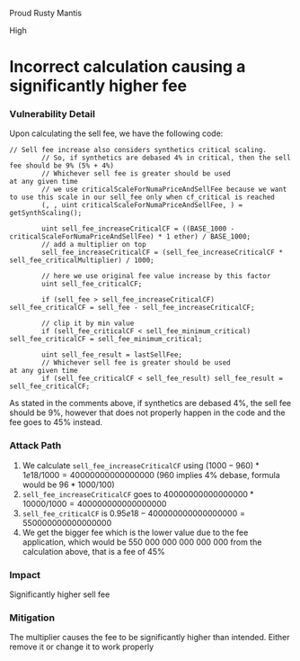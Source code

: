 Proud Rusty Mantis

High

# Incorrect calculation causing a significantly higher fee

### Vulnerability Detail

Upon calculating the sell fee, we have the following code:
```solidity
// Sell fee increase also considers synthetics critical scaling.
        // So, if synthetics are debased 4% in critical, then the sell fee should be 9% (5% + 4%)
        // Whichever sell fee is greater should be used at any given time
        // we use criticalScaleForNumaPriceAndSellFee because we want to use this scale in our sell_fee only when cf_critical is reached
        (, , uint criticalScaleForNumaPriceAndSellFee, ) = getSynthScaling();

        uint sell_fee_increaseCriticalCF = ((BASE_1000 - criticalScaleForNumaPriceAndSellFee) * 1 ether) / BASE_1000;
        // add a multiplier on top
        sell_fee_increaseCriticalCF = (sell_fee_increaseCriticalCF * sell_fee_criticalMultiplier) / 1000;

        // here we use original fee value increase by this factor
        uint sell_fee_criticalCF;

        if (sell_fee > sell_fee_increaseCriticalCF) sell_fee_criticalCF = sell_fee - sell_fee_increaseCriticalCF;

        // clip it by min value
        if (sell_fee_criticalCF < sell_fee_minimum_critical) sell_fee_criticalCF = sell_fee_minimum_critical;

        uint sell_fee_result = lastSellFee;
        // Whichever sell fee is greater should be used at any given time
        if (sell_fee_criticalCF < sell_fee_result) sell_fee_result = sell_fee_criticalCF;
```
As stated in the comments above, if synthetics are debased 4%, the sell fee should be 9%, however that does not properly happen in the code and the fee goes to 45% instead.
### Attack Path

1. We calculate `sell_fee_increaseCriticalCF` using $(1000 - 960) * 1e18 / 1000 = 40 000 000 000 000 000$ (960 implies 4% debase, formula would be $96 * 1000 / 100$)
2. `sell_fee_increaseCriticalCF` goes to $40 000 000 000 000 000 * 10000 / 1000 = 400 000 000 000 000 000$
3. `sell_fee_criticalCF` is $0.95e18 - 400 000 000 000 000 000 = 550 000 000 000 000 000$
4. We get the bigger fee which is the lower value due to the fee application, which would be 550 000 000 000 000 000 from the calculation above, that is a fee of 45%
### Impact

Significantly higher sell fee

### Mitigation

The multiplier causes the fee to be significantly higher than intended. Either remove it or change it to work properly